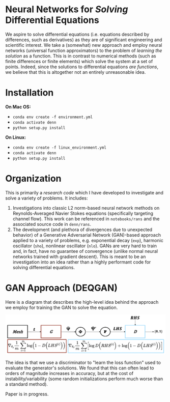 # Neural Networks for *Solving* Differential Equations

We aspire to solve differential equations (i.e. equations described by differences, such as derivatives) as they are of significant engineering and scientific interest. We take a (somewhat) new approach and employ neural networks (universal function approximators) to the problem of *learning the solution* as a function. This is in contrast to numerical methods (such as finite differences or finite elements) which solve the system at a set of points. Indeed, since the solutions to differential equations *are functions*, we believe that this is altogether not an entirely unreasonable idea.

# Installation

**On Mac OS:**
- `conda env create -f environment.yml`
- `conda activate denn`
- `python setup.py install`

**On Linux:**
- `conda env create -f linux_environment.yml`
- `conda activate denn`
- `python setup.py install`

# Organization

This is primarily a *research code* which I have developed to investigate and solve a variety of problems. It includes:
1. Investigations into classic L2 norm-based neural network methods on Reynolds-Averaged Navier Stokes equations (specifically targeting channel flow). This work can be referenced in `notebooks/rans` and the associated source code in `denn/rans`.
2. The development (and plethora of divergences due to unexpected behavior) of a Generative Adversarial Network (GAN)-based approach applied to a variety of problems, e.g. exponential decay (`exp`), harmonic oscillator (`sho`), nonlinear oscillator (`nlo`). GANs are very hard to train and, in fact, have no guarantee of convergence (unlike normal neural networks trained with gradient descent). This is meant to be an investigation into an idea rather than a highly performant code for solving differential equations.

# GAN Approach (DEQGAN)

Here is a diagram that describes the high-level idea behind the approach we employ for training the GAN to solve the equation.

![gan_diagram](img/DEQGAN_diagram.png)

The idea is that we use a discriminator to "learn the loss function" used to evaluate the generator's solutions. We found that this can often lead to orders of magnitude increases in accuracy, but at the cost of instability/variability (some random initializations perform much worse than a standard method).

Paper is in progress.
